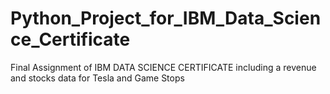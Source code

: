 # Python_Project_for_IBM_Data_Science_Certificate
Final Assignment of IBM DATA SCIENCE CERTIFICATE including a revenue and stocks data for Tesla and Game Stops
